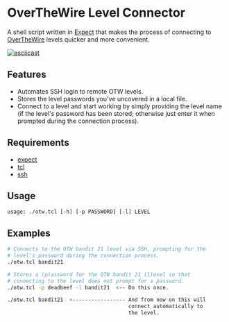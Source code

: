 # OverTheWire Level Connector

A shell script written in [Expect](https://www.tcl.tk/software/tcltk/ "Expect") that makes the process of connecting
to [OverTheWire](https://overthewire.org/wargames/ "OTW") levels quicker and more convenient.

[![asciicast](https://asciinema.org/a/595781.svg)](https://asciinema.org/a/595781)

## Features

- Automates SSH login to remote OTW levels.
- Stores the level passwords you've uncovered in a local file.
- Connect to a level and start working by simply providing the level
  name (if the level's password has been stored; otherwise just enter it
  when prompted during the connection process).

## Requirements

- [expect](https://core.tcl-lang.org/expect/home "Expect")
- [tcl](https://www.tcl.tk/software/tcltk/ "Tcl")
- [ssh](https://www.openssh.com/ "SSH")

## Usage

```
usage: ./otw.tcl [-h] [-p PASSWORD] [-l] LEVEL
```

## Examples

```bash
# Connects to the OTW bandit 21 level via SSH, prompting for the
# level's password during the connection process.
./otw.tcl bandit21

# Stores a (p)assword for the OTW bandit 21 (l)evel so that
# connecting to the level does not prompt for a password.
./otw.tcl -p deadbeef -l bandit21  <-- Do this once.

./otw.tcl bandit21  <----------------- And from now on this will
                                       connect automatically to
                                       the level.
```
